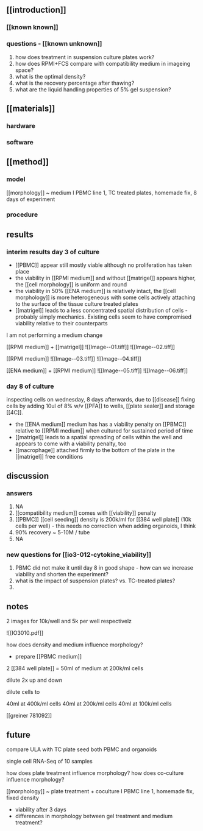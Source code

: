 ## [[introduction]]
### [[known known]]

### questions - [[known unknown]]
1. how does treatment in suspension culture plates work?
2. how does RPMI+FCS compare with compatibility medium in imageing space?
3. what is the optimal density? 
4. what is the recovery percentage after thawing? 
5. what are the liquid handling properties of 5% gel suspension?

## [[materials]]
### hardware 
### software

## [[method]]
### model
[[morphology]] ~ medium I PBMC line 1, TC treated plates, homemade fix, 8 days of experiment

### procedure

## results
### interim results day 3 of culture
* [[PBMC]] appear still mostly viable although no proliferation has taken place
* the viability in [[RPMI medium]] and without [[matrigel]] appears higher, the [[cell morphology]] is uniform and round
* the viability in 50% [[ENA medium]] is relatively intact, the [[cell morphology]] is more heterogeneous with some cells actively attaching to the surface of the tissue culture treated plates
* [[matrigel]] leads to a less concentrated spatial distribution of cells - probably simply mechanics. Existing cells seem to have compromised viability relative to their counterparts

I am not performing a medium change

[[RPMI medium]] + [[matrigel]]
![[Image--01.tiff]]
![[Image--02.tiff]]

[[RPMI medium]]
![[Image--03.tiff]]
![[Image--04.tiff]]

[[ENA medium]] + [[RPMI medium]]
![[Image--05.tiff]]
![[Image--06.tiff]]

### day 8 of culture 
inspecting cells on wednesday, 8 days afterwards, due to [[disease]]
fixing cells by adding 10ul of 8% w/v [[PFA]] to wells, [[plate sealer]] and storage [[4C]]. 

* the [[ENA medium]] medium has has a viability penalty on [[PBMC]] relative to [[RPMI medium]] when cultured for sustained period of time
* [[matrigel]] leads to a spatial spreading of cells within the well and appears to come with a viability penalty, too 
* [[macrophage]] attached firmly to the bottom of the plate in the [[matrigel]] free conditions

## discussion
### answers
1. NA
2. [[compatibility medium]] comes with [[viability]] penalty
3. [[PBMC]] [[cell seeding]] density is 200k/ml for [[384 well plate]] (10k cells per well) - this needs no correction when adding organoids, I think
4. 90% recovery ~ 5-10M / tube
5. NA

### new questions for [[io3-012-cytokine_viability]]
1. PBMC did not make it until day 8 in good shape - how can we increase viability and shorten the experiment? 
2. what is the impact of suspension plates? vs. TC-treated plates? 
3. 


## notes
2 images for 10k/well and 5k per well respectivelz

![[IO3010.pdf]]

how does density and medium influence morphology? 

* prepare [[PBMC medium]]


2 [[384 well plate]] = 50ml of medium at 200k/ml cells

dilute 2x up and down

dilute cells to 

40ml at 400k/ml cells
40ml at 200k/ml cells
40ml at 100k/ml cells




[[greiner 781092]]

## future
compare ULA with TC plate
seed both PBMC and organoids


single cell RNA-Seq of 10 samples

how does plate treatment influence morphology?
how does co-culture influence morphology?

[[morphology]] ~ plate treatment + coculture I PBMC line 1, homemade fix, fixed density

* viability after 3 days
* differences in morphology between gel treatment and medium treatment?


